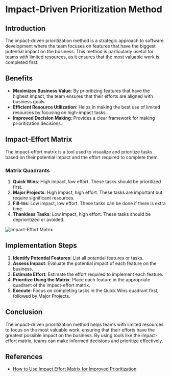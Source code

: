# Impact-Driven Prioritization Method

## Introduction
The impact-driven prioritization method is a strategic approach to software development where the team focuses on features that have the biggest potential impact on the business. This method is particularly useful for teams with limited resources, as it ensures that the most valuable work is completed first.

## Benefits
- **Maximizes Business Value**: By prioritizing features that have the highest impact, the team ensures that their efforts are aligned with business goals.
- **Efficient Resource Utilization**: Helps in making the best use of limited resources by focusing on high-impact tasks.
- **Improved Decision Making**: Provides a clear framework for making prioritization decisions.

## Impact-Effort Matrix
The impact-effort matrix is a tool used to visualize and prioritize tasks based on their potential impact and the effort required to complete them. 

### Matrix Quadrants
1. **Quick Wins**: High impact, low effort. These tasks should be prioritized first.
2. **Major Projects**: High impact, high effort. These tasks are important but require significant resources.
3. **Fill-Ins**: Low impact, low effort. These tasks can be done if there is extra time.
4. **Thankless Tasks**: Low impact, high effort. These tasks should be deprioritized or avoided.

![Impact-Effort Matrix](https://plaky.com/blog/wp-content/uploads/2024/04/Impact-effort-matrix.png)


## Implementation Steps
1. **Identify Potential Features**: List all potential features or tasks.
2. **Assess Impact**: Evaluate the potential impact of each feature on the business.
3. **Estimate Effort**: Estimate the effort required to implement each feature.
4. **Prioritize Using the Matrix**: Place each feature in the appropriate quadrant of the impact-effort matrix.
5. **Execute**: Focus on completing tasks in the Quick Wins quadrant first, followed by Major Projects.

## Conclusion
The impact-driven prioritization method helps teams with limited resources to focus on the most valuable work, ensuring that their efforts have the greatest possible impact on the business. By using tools like the impact-effort matrix, teams can make informed decisions and prioritize effectively.

## References
- [How to Use Impact Effort Matrix for Improved Prioritization](https://plaky.com/blog/impact-effort-matrix/)